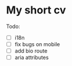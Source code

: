 # My short cv

Todo:

- [ ] i18n
- [ ] fix bugs on mobile
- [ ] add bio route
- [ ] aria attributes

